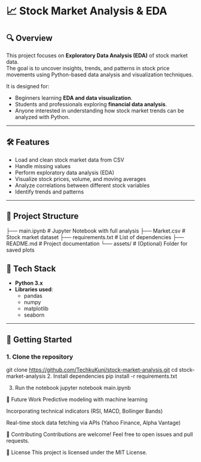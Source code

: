 # 📈 Stock Market Analysis & EDA

## 🔍 Overview
This project focuses on **Exploratory Data Analysis (EDA)** of stock market data.  
The goal is to uncover insights, trends, and patterns in stock price movements using Python-based data analysis and visualization techniques.  

It is designed for:
- Beginners learning **EDA and data visualization**.
- Students and professionals exploring **financial data analysis**.
- Anyone interested in understanding how stock market trends can be analyzed with Python.  

---

## 🛠️ Features
- Load and clean stock market data from CSV  
- Handle missing values  
- Perform exploratory data analysis (EDA)  
- Visualize stock prices, volume, and moving averages  
- Analyze correlations between different stock variables  
- Identify trends and patterns  

---

## 📂 Project Structure
├── main.ipynb # Jupyter Notebook with full analysis
├── Market.csv # Stock market dataset
├── requirements.txt # List of dependencies
├── README.md # Project documentation
└── assets/ # (Optional) Folder for saved plots


## 🧰 Tech Stack
- **Python 3.x**  
- **Libraries used**:  
  - pandas  
  - numpy  
  - matplotlib  
  - seaborn  

---

## 🚀 Getting Started

### 1. Clone the repository

git clone https://github.com/TechkuKunj/stock-market-analysis.git
cd stock-market-analysis
2. Install dependencies
pip install -r requirements.txt

3. Run the notebook
jupyter notebook main.ipynb

🔮 Future Work
Predictive modeling with machine learning

Incorporating technical indicators (RSI, MACD, Bollinger Bands)

Real-time stock data fetching via APIs (Yahoo Finance, Alpha Vantage)

🤝 Contributing
Contributions are welcome! Feel free to open issues and pull requests.

📜 License
This project is licensed under the MIT License.
